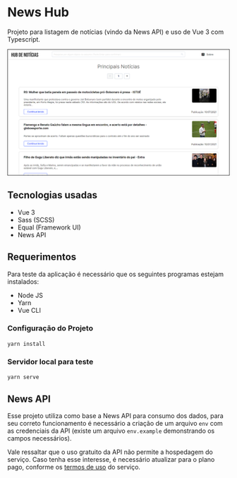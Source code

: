 # News Hub

Projeto para listagem de notícias (vindo da News API) e uso de Vue 3 com Typescript.

![Página Inicial](docs/home.png)

## Tecnologias usadas

- Vue 3
- Sass (SCSS)
- Equal (Framework UI)
- News API

## Requerimentos

Para teste da aplicação é necessário que os seguintes programas estejam instalados:

- Node JS
- Yarn
- Vue CLI

### Configuração do Projeto
```
yarn install
```

### Servidor local para teste
```
yarn serve
```

## News API

Esse projeto utiliza como base a News API para consumo dos dados, para seu correto funcionamento é necessário a criação de um arquivo ```env``` com as credenciais da API (existe um arquivo ```env.example``` demonstrando os campos necessários).

Vale ressaltar que o uso gratuito da API não permite a hospedagem do serviço. Caso tenha esse interesse, é necessário atualizar para o plano pago, conforme os [termos de uso](https://newsapi.org/pricing) do serviço.

